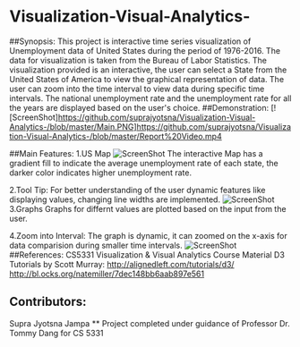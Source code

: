 # Visualization-Visual-Analytics-
##Synopsis:
This project is interactive time series visualization of Unemployment data of United States during the period of 1976-2016. The data for visualization is taken from the Bureau of Labor Statistics. The visualization provided is an interactive, the user can select a State from the United States of America to view the graphical representation of data.
The user can zoom into the time interval to view data during specific time intervals. The national unemployment rate and the unemployment rate for all the years are displayed based on the user's choice.
##Demonstration:
[![ScreenShot]https://github.com/suprajyotsna/Visualization-Visual-Analytics-/blob/master/Main.PNG]https://github.com/suprajyotsna/Visualization-Visual-Analytics-/blob/master/Report%20Video.mp4

##Main Features:
1.US Map
![ScreenShot](https://github.com/suprajyotsna/Visualization-Visual-Analytics-/blob/master/USMap.PNG)
The interactive Map has a gradient fill to indicate the average unemployment rate of each state, the darker color indicates higher unemployment rate.

2.Tool Tip:
For better understanding of the user dynamic features like displaying values, changing line widths are implemented.
![ScreenShot](https://github.com/suprajyotsna/Visualization-Visual-Analytics-/blob/master/ToolTip.png)
3.Graphs
Graphs for differnt values are plotted based on the input from the user.

4.Zoom into Interval:
The graph is dynamic, it can zoomed on the x-axis for data comparision during smaller time intervals.
![ScreenShot](https://github.com/suprajyotsna/Visualization-Visual-Analytics-/blob/master/GraphZoom.png)
##References:
CS5331 Visualization & Visual Analytics Course Material
D3 Tutorials by Scott Murray: http://alignedleft.com/tutorials/d3/
http://bl.ocks.org/natemiller/7dec148bb6aab897e561
## Contributors:
Supra Jyotsna Jampa
** Project completed under guidance of Professor Dr. Tommy Dang for CS 5331
